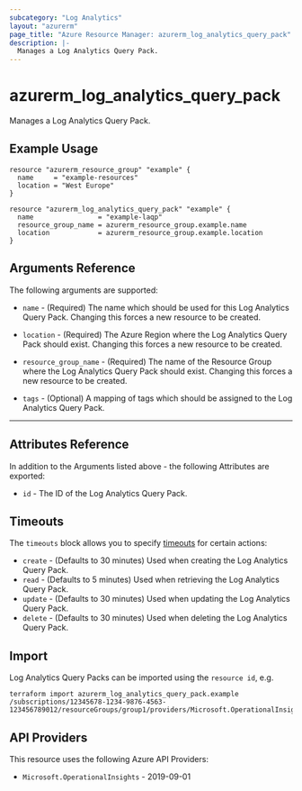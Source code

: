 ```yaml
---
subcategory: "Log Analytics"
layout: "azurerm"
page_title: "Azure Resource Manager: azurerm_log_analytics_query_pack"
description: |-
  Manages a Log Analytics Query Pack.
---
```


# azurerm_log_analytics_query_pack

Manages a Log Analytics Query Pack.

## Example Usage

```hcl
resource "azurerm_resource_group" "example" {
  name     = "example-resources"
  location = "West Europe"
}

resource "azurerm_log_analytics_query_pack" "example" {
  name                = "example-laqp"
  resource_group_name = azurerm_resource_group.example.name
  location            = azurerm_resource_group.example.location
}
```

## Arguments Reference

The following arguments are supported:

* `name` - (Required) The name which should be used for this Log Analytics Query Pack. Changing this forces a new resource to be created.

* `location` - (Required) The Azure Region where the Log Analytics Query Pack should exist. Changing this forces a new resource to be created.

* `resource_group_name` - (Required) The name of the Resource Group where the Log Analytics Query Pack should exist. Changing this forces a new resource to be created.

* `tags` - (Optional) A mapping of tags which should be assigned to the Log Analytics Query Pack.

---

## Attributes Reference

In addition to the Arguments listed above - the following Attributes are exported:

* `id` - The ID of the Log Analytics Query Pack.

## Timeouts

The `timeouts` block allows you to specify [timeouts](https://www.terraform.io/language/resources/syntax#operation-timeouts) for certain actions:

* `create` - (Defaults to 30 minutes) Used when creating the Log Analytics Query Pack.
* `read` - (Defaults to 5 minutes) Used when retrieving the Log Analytics Query Pack.
* `update` - (Defaults to 30 minutes) Used when updating the Log Analytics Query Pack.
* `delete` - (Defaults to 30 minutes) Used when deleting the Log Analytics Query Pack.

## Import

Log Analytics Query Packs can be imported using the `resource id`, e.g.

```shell
terraform import azurerm_log_analytics_query_pack.example /subscriptions/12345678-1234-9876-4563-123456789012/resourceGroups/group1/providers/Microsoft.OperationalInsights/queryPacks/queryPack1
```

## API Providers
<!-- This section is generated, changes will be overwritten -->
This resource uses the following Azure API Providers:

* `Microsoft.OperationalInsights` - 2019-09-01
